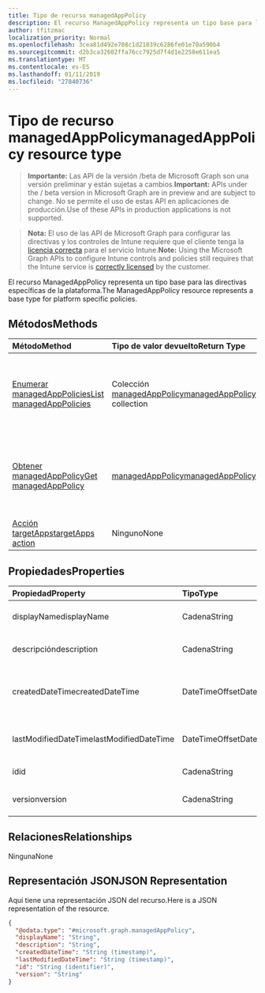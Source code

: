 ```yaml
---
title: Tipo de recurso managedAppPolicy
description: El recurso ManagedAppPolicy representa un tipo base para las directivas específicas de la plataforma.
author: tfitzmac
localization_priority: Normal
ms.openlocfilehash: 3cea81d492e708c1d21039c6286fe01e70a590b4
ms.sourcegitcommit: d2b3ca32602ffa76cc7925d7f4d1e2258e611ea5
ms.translationtype: MT
ms.contentlocale: es-ES
ms.lasthandoff: 01/11/2019
ms.locfileid: "27840736"
---
```

# <a name="managedapppolicy-resource-type"></a><span data-ttu-id="50b8e-103">Tipo de recurso managedAppPolicy</span><span class="sxs-lookup"><span data-stu-id="50b8e-103">managedAppPolicy resource type</span></span>

> <span data-ttu-id="50b8e-104">**Importante:** Las API de la versión /beta de Microsoft Graph son una versión preliminar y están sujetas a cambios.</span><span class="sxs-lookup"><span data-stu-id="50b8e-104">**Important:** APIs under the / beta version in Microsoft Graph are in preview and are subject to change.</span></span> <span data-ttu-id="50b8e-105">No se permite el uso de estas API en aplicaciones de producción.</span><span class="sxs-lookup"><span data-stu-id="50b8e-105">Use of these APIs in production applications is not supported.</span></span>

> <span data-ttu-id="50b8e-106">**Nota:** El uso de las API de Microsoft Graph para configurar las directivas y los controles de Intune requiere que el cliente tenga la [licencia correcta](https://go.microsoft.com/fwlink/?linkid=839381) para el servicio Intune.</span><span class="sxs-lookup"><span data-stu-id="50b8e-106">**Note:** Using the Microsoft Graph APIs to configure Intune controls and policies still requires that the Intune service is [correctly licensed](https://go.microsoft.com/fwlink/?linkid=839381) by the customer.</span></span>

<span data-ttu-id="50b8e-107">El recurso ManagedAppPolicy representa un tipo base para las directivas específicas de la plataforma.</span><span class="sxs-lookup"><span data-stu-id="50b8e-107">The ManagedAppPolicy resource represents a base type for platform specific policies.</span></span>
## <a name="methods"></a><span data-ttu-id="50b8e-108">Métodos</span><span class="sxs-lookup"><span data-stu-id="50b8e-108">Methods</span></span>
|<span data-ttu-id="50b8e-109">Método</span><span class="sxs-lookup"><span data-stu-id="50b8e-109">Method</span></span>|<span data-ttu-id="50b8e-110">Tipo de valor devuelto</span><span class="sxs-lookup"><span data-stu-id="50b8e-110">Return Type</span></span>|<span data-ttu-id="50b8e-111">Descripción</span><span class="sxs-lookup"><span data-stu-id="50b8e-111">Description</span></span>|
|:---|:---|:---|
|[<span data-ttu-id="50b8e-112">Enumerar managedAppPolicies</span><span class="sxs-lookup"><span data-stu-id="50b8e-112">List managedAppPolicies</span></span>](../api/intune-mam-managedapppolicy-list.md)|<span data-ttu-id="50b8e-113">Colección [managedAppPolicy](../resources/intune-mam-managedapppolicy.md)</span><span class="sxs-lookup"><span data-stu-id="50b8e-113">[managedAppPolicy](../resources/intune-mam-managedapppolicy.md) collection</span></span>|<span data-ttu-id="50b8e-114">Enumere las propiedades y las relaciones de los objetos [managedAppPolicy](../resources/intune-mam-managedapppolicy.md).</span><span class="sxs-lookup"><span data-stu-id="50b8e-114">List properties and relationships of the [managedAppPolicy](../resources/intune-mam-managedapppolicy.md) objects.</span></span>|
|[<span data-ttu-id="50b8e-115">Obtener managedAppPolicy</span><span class="sxs-lookup"><span data-stu-id="50b8e-115">Get managedAppPolicy</span></span>](../api/intune-mam-managedapppolicy-get.md)|[<span data-ttu-id="50b8e-116">managedAppPolicy</span><span class="sxs-lookup"><span data-stu-id="50b8e-116">managedAppPolicy</span></span>](../resources/intune-mam-managedapppolicy.md)|<span data-ttu-id="50b8e-117">Incluya en una lista las propiedades y las relaciones de los objetos [managedAppPolicy](../resources/intune-mam-managedapppolicy.md).</span><span class="sxs-lookup"><span data-stu-id="50b8e-117">Read properties and relationships of the [managedAppPolicy](../resources/intune-mam-managedapppolicy.md) object.</span></span>|
|[<span data-ttu-id="50b8e-118">Acción targetApps</span><span class="sxs-lookup"><span data-stu-id="50b8e-118">targetApps action</span></span>](../api/intune-mam-managedapppolicy-targetapps.md)|<span data-ttu-id="50b8e-119">Ninguno</span><span class="sxs-lookup"><span data-stu-id="50b8e-119">None</span></span>|<span data-ttu-id="50b8e-120">Todavía no documentado</span><span class="sxs-lookup"><span data-stu-id="50b8e-120">Not yet documented</span></span>|

## <a name="properties"></a><span data-ttu-id="50b8e-121">Propiedades</span><span class="sxs-lookup"><span data-stu-id="50b8e-121">Properties</span></span>
|<span data-ttu-id="50b8e-122">Propiedad</span><span class="sxs-lookup"><span data-stu-id="50b8e-122">Property</span></span>|<span data-ttu-id="50b8e-123">Tipo</span><span class="sxs-lookup"><span data-stu-id="50b8e-123">Type</span></span>|<span data-ttu-id="50b8e-124">Descripción</span><span class="sxs-lookup"><span data-stu-id="50b8e-124">Description</span></span>|
|:---|:---|:---|
|<span data-ttu-id="50b8e-125">displayName</span><span class="sxs-lookup"><span data-stu-id="50b8e-125">displayName</span></span>|<span data-ttu-id="50b8e-126">Cadena</span><span class="sxs-lookup"><span data-stu-id="50b8e-126">String</span></span>|<span data-ttu-id="50b8e-127">Nombre para mostrar de la directiva.</span><span class="sxs-lookup"><span data-stu-id="50b8e-127">Policy display name.</span></span>|
|<span data-ttu-id="50b8e-128">descripción</span><span class="sxs-lookup"><span data-stu-id="50b8e-128">description</span></span>|<span data-ttu-id="50b8e-129">Cadena</span><span class="sxs-lookup"><span data-stu-id="50b8e-129">String</span></span>|<span data-ttu-id="50b8e-130">La descripción de la directiva.</span><span class="sxs-lookup"><span data-stu-id="50b8e-130">The policy's description.</span></span>|
|<span data-ttu-id="50b8e-131">createdDateTime</span><span class="sxs-lookup"><span data-stu-id="50b8e-131">createdDateTime</span></span>|<span data-ttu-id="50b8e-132">DateTimeOffset</span><span class="sxs-lookup"><span data-stu-id="50b8e-132">DateTimeOffset</span></span>|<span data-ttu-id="50b8e-133">La fecha y la hora de creación de la directiva.</span><span class="sxs-lookup"><span data-stu-id="50b8e-133">The date and time the policy was created.</span></span>|
|<span data-ttu-id="50b8e-134">lastModifiedDateTime</span><span class="sxs-lookup"><span data-stu-id="50b8e-134">lastModifiedDateTime</span></span>|<span data-ttu-id="50b8e-135">DateTimeOffset</span><span class="sxs-lookup"><span data-stu-id="50b8e-135">DateTimeOffset</span></span>|<span data-ttu-id="50b8e-136">Última vez que se modificó la directiva.</span><span class="sxs-lookup"><span data-stu-id="50b8e-136">Last time the policy was modified.</span></span>|
|<span data-ttu-id="50b8e-137">id</span><span class="sxs-lookup"><span data-stu-id="50b8e-137">id</span></span>|<span data-ttu-id="50b8e-138">Cadena</span><span class="sxs-lookup"><span data-stu-id="50b8e-138">String</span></span>|<span data-ttu-id="50b8e-139">Clave de la entidad.</span><span class="sxs-lookup"><span data-stu-id="50b8e-139">Key of the entity.</span></span>|
|<span data-ttu-id="50b8e-140">version</span><span class="sxs-lookup"><span data-stu-id="50b8e-140">version</span></span>|<span data-ttu-id="50b8e-141">Cadena</span><span class="sxs-lookup"><span data-stu-id="50b8e-141">String</span></span>|<span data-ttu-id="50b8e-142">Versión de la entidad.</span><span class="sxs-lookup"><span data-stu-id="50b8e-142">Version of the entity.</span></span>|

## <a name="relationships"></a><span data-ttu-id="50b8e-143">Relaciones</span><span class="sxs-lookup"><span data-stu-id="50b8e-143">Relationships</span></span>
<span data-ttu-id="50b8e-144">Ninguna</span><span class="sxs-lookup"><span data-stu-id="50b8e-144">None</span></span>
## <a name="json-representation"></a><span data-ttu-id="50b8e-145">Representación JSON</span><span class="sxs-lookup"><span data-stu-id="50b8e-145">JSON Representation</span></span>
<span data-ttu-id="50b8e-146">Aquí tiene una representación JSON del recurso.</span><span class="sxs-lookup"><span data-stu-id="50b8e-146">Here is a JSON representation of the resource.</span></span>
<!-- {
  "blockType": "resource",
  "keyProperty": "id",
  "@odata.type": "microsoft.graph.managedAppPolicy"
}
-->
``` json
{
  "@odata.type": "#microsoft.graph.managedAppPolicy",
  "displayName": "String",
  "description": "String",
  "createdDateTime": "String (timestamp)",
  "lastModifiedDateTime": "String (timestamp)",
  "id": "String (identifier)",
  "version": "String"
}
```





